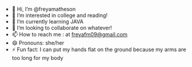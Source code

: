 - 👋 Hi, I’m @freyamatheson
- 👀 I’m interested in college and reading!
- 🌱 I’m currently learning JAVA
- 💞️ I’m looking to collaborate on whatever!
- 📫 How to reach me : at freyafm09@gmail.com
- 😄 Pronouns: she/her
- ⚡ Fun fact: I can put my hands flat on the ground because my arms are too long for my body

<!---
freyamatheson/freyamatheson is a ✨ special ✨ repository because its `README.md` (this file) appears on your GitHub profile.
You can click the Preview link to take a look at your changes.
--->
